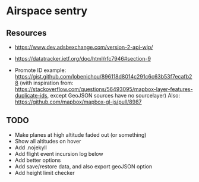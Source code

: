 # Airspace sentry

## Resources
+ https://www.dev.adsbexchange.com/version-2-api-wip/
+ https://datatracker.ietf.org/doc/html/rfc7946#section-9

+ Promote ID example: https://gist.github.com/lobenichou/896118d8014c291c6c63b53f7ecafb28 (with inspiration from: https://stackoverflow.com/questions/56493095/mapbox-layer-features-duplicate-ids, except GeoJSON sources have no sourcelayer) Also: https://github.com/mapbox/mapbox-gl-js/pull/8987

## TODO

+ Make planes at high altitude faded out (or something)
+ Show all altitudes on hover
+ Add .nojekyll
+ Add flight event incursion log below
+ Add better options
+ Add save/restore data, and also export geoJSON option
+ Add height limit checker
